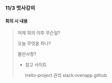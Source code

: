 ### 11/3 멋사강의

#### 회의 시 내용

> 어제 회의 이후 무슨일?
>
> 오늘 무엇을 하나?
>
> 불만사항?
>
> * 참고 사이트
>
>   trello-project 관리
>   slack
>   ovenapp
>   github

